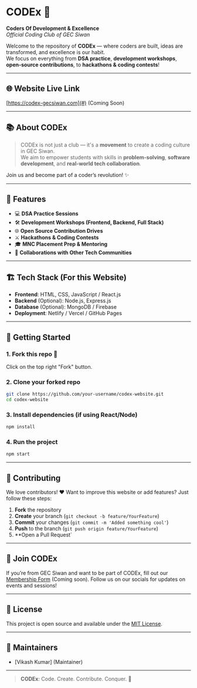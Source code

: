 # CODEx 🚀 
**Coders Of Development & Excellence**  
*Official Coding Club of GEC Siwan*

Welcome to the repository of **CODEx** — where coders are built, ideas are transformed, and excellence is our habit.  
We focus on everything from **DSA practice**, **development workshops**, **open-source contributions**, to **hackathons & coding contests**!

---

## 🌐 Website Live Link
[https://codex-gecsiwan.com](#) (Coming Soon)

---

## 📚 About CODEx

> CODEx is not just a club — it's a **movement** to create a coding culture in GEC Siwan.  
We aim to empower students with skills in **problem-solving**, **software development**, and **real-world tech collaboration**.  

Join us and become part of a coder’s revolution! ✨

---

## 🚩 Features

- 💻 **DSA Practice Sessions**  
- 🛠️ **Development Workshops (Frontend, Backend, Full Stack)**  
- 🌐 **Open Source Contribution Drives**  
- ⚔️ **Hackathons & Coding Contests**  
- 🎓 **MNC Placement Prep & Mentoring**  
- 🤝 **Collaborations with Other Tech Communities**

---

## 🏗️ Tech Stack (For this Website)

- **Frontend**: HTML, CSS, JavaScript / React.js  
- **Backend** (Optional): Node.js, Express.js  
- **Database** (Optional): MongoDB / Firebase  
- **Deployment**: Netlify / Vercel / GitHub Pages

---

## 🚀 Getting Started

### 1. Fork this repo 🍴
Click on the top right "Fork" button.

### 2. Clone your forked repo
```bash
git clone https://github.com/your-username/codex-website.git
cd codex-website
````

### 3. Install dependencies (if using React/Node)

```bash
npm install
```

### 4. Run the project

```bash
npm start
```

---

## 🤝 Contributing

We love contributors! ❤️
Want to improve this website or add features? Just follow these steps:

1. **Fork** the repository
2. **Create** your branch (`git checkout -b feature/YourFeature`)
3. **Commit** your changes (`git commit -m 'Added something cool'`)
4. **Push** to the branch (`git push origin feature/YourFeature`)
5. \*\*Open a Pull Request\`

---

## 📢 Join CODEx

If you’re from GEC Siwan and want to be part of CODEx, fill out our [Membership Form](#) (Coming soon).
Follow us on our socials for updates on events and sessions!

---

## 📄 License

This project is open source and available under the [MIT License](LICENSE).

---

## 🤖 Maintainers

* \[Vikash Kumar] (Maintainer)

---

> **CODEx**: Code. Create. Contribute. Conquer. 🚀

```
